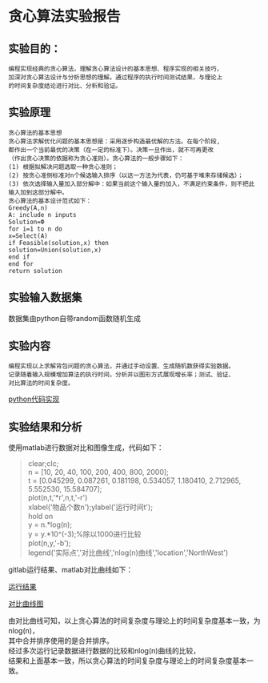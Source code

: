 # 贪心算法实验报告
## 实验目的：
    编程实现经典的贪心算法，理解贪心算法设计的基本思想、程序实现的相关技巧，
    加深对贪心算法设计与分析思想的理解。通过程序的执行时间测试结果，与理论上
    的时间复杂度结论进行对比、分析和验证。
## 实验原理
    贪心算法的基本思想
    贪心算法求解优化问题的基本思想是：采用逐步构造最优解的方法。在每个阶段,
    都作出一个当前最优的决策（在一定的标准下）。决策一旦作出，就不可再更改
    （作出贪心决策的依据称为贪心准则）。贪心算法的一般步骤如下：
    (1) 根据拟解决问题选取一种贪心准则；
    (2) 按贪心准侧标准对n个候选输入排序（以这一方法为代表，仍可基于堆来存储候选）；
    (3) 依次选择输入量加入部分解中：如果当前这个输入量的加入，不满足约束条件，则不把此输入加到这部分解中。
    贪心算法的基本设计范式如下：
    Greedy(A,n)
    A: include n inputs
    Solution=Ф
    for i=1 to n do
    x=Select(A)
    if Feasible(solution,x) then
    solution=Union(solution,x)
    end if
    end for
    return solution

## 实验输入数据集
数据集由python自带random函数随机生成

## 实验内容
    编程实现以上求解背包问题的贪心算法，并通过手动设置、生成随机数获得实验数据。
    记录随着输入规模增加算法的执行时间，分析并以图形方式展现增长率；测试、验证、
    对比算法的时间复杂度。
[python代码实现](./greedy.py)

## 实验结果和分析
使用matlab进行数据对比和图像生成，代码如下：  

> clear;clc;  
> n = [10, 20, 40, 100, 200, 400, 800, 2000];  
> t = [0.045299, 0.087261, 0.181198, 0.534057, 1.180410, 2.712965, 5.552530, 15.584707];  
> plot(n,t,'*r',n,t,'-r')  
> xlabel('物品个数n');ylabel('运行时间t');  
> hold on  
> y = n.*log(n);  
> y = y.*10^(-3);%除以1000进行比较  
> plot(n,y,'-b');  
> legend('实际点','对比曲线','nlog(n)曲线','location','NorthWest')  

gitlab运行结果、matlab对比曲线如下：  

[运行结果](./data/answer.png)  

[对比曲线图](./data/graph.png)  

由对比曲线可知，以上贪心算法的时间复杂度与理论上的时间复杂度基本一致，为nlog(n)，  
其中合并排序使用的是合并排序。  
经过多次运行记录数据进行数据的比较和nlog(n)曲线的比较，  
结果和上面基本一致，所以贪心算法的时间复杂度与理论上的时间复杂度基本一致。  